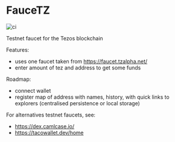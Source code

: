 # FauceTZ

![ci](https://github.com/catsoap/faucetz/workflows/ci/badge.svg)

Testnet faucet for the Tezos blockchain

Features: 

- uses one faucet taken from https://faucet.tzalpha.net/
- enter amount of tez and address to get some funds

Roadmap:

- connect wallet
- register map of address with names, history, with quick links to explorers (centralised persistence or local storage)

For alternatives testnet faucets, see:

- https://dex.camlcase.io/
- https://tacowallet.dev/home

